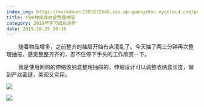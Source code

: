 ```yaml
---
index_img: https://markdown-1301532546.cos.ap-guangzhou.myqcloud.com/peipei_blog/20210921145917.jpeg
title: 巧用伸缩收纳盒整理抽屉
category: 2019年学习成长进步
date: 2019.10.25 20:16
---
```


        随着物品增多，之前整齐的抽屉开始有点凌乱了。今天抽了两三分钟再次整理抽屉，感觉整整齐齐的，忍不住停下手头的工作欣赏一下。

        我是使用网购的伸缩收纳盒整理抽屉的，伸缩设计可以调整收纳盒长度，做到严丝密缝，美观又实用。

![](https://markdown-1301532546.cos.ap-guangzhou.myqcloud.com/peipei_blog/20210921145917.jpeg)  



![](https://markdown-1301532546.cos.ap-guangzhou.myqcloud.com/peipei_blog/20210921145919.jpeg)  

